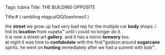 Tags: tubira
Title: THE BUILDING OPPOSITE
  
Title:# ( rambling ntqgcalQGj1uexhnwo1 )  
  
the **street** we grow up had very bad rep for the multiple car **body** shops. i hid its **location** from xupeta™ until i could no longer do it.  
it is now a street-art **gallery**. and it has a micro-**brewery** too.  
at night it was time to **confabulate** with the first™godson around **sugarcane** spirits. he went on **hunting** immediately after we had a summit with bob™.  
